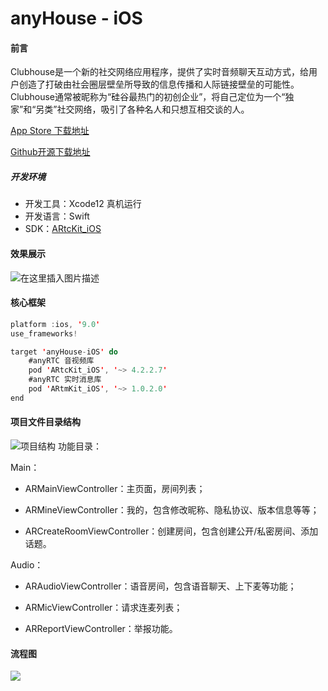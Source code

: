 # anyHouse - iOS

#### 前言
Clubhouse是一个新的社交网络应用程序，提供了实时音频聊天互动方式，给用户创造了打破由社会圈层壁垒所导致的信息传播和人际链接壁垒的可能性。Clubhouse通常被昵称为“硅谷最热门的初创企业”，将自己定位为一个“独家”和“另类”社交网络，吸引了各种名人和只想互相交谈的人。

 [App Store 下载地址](https://apps.apple.com/cn/app/anyhouse/id1560103105)

 [Github开源下载地址](https://github.com/anyRTC-UseCase/anyHouse)

##### 开发环境
- 开发工具：Xcode12   真机运行
- 开发语言：Swift
- SDK：[ARtcKit_iOS](https://docs.anyrtc.io/download)
#### 效果展示
![在这里插入图片描述](https://img-blog.csdnimg.cn/20210415171330738.gif#pic_center)


#### 核心框架
```swift
platform :ios, '9.0'
use_frameworks!

target 'anyHouse-iOS' do
    #anyRTC 音视频库
    pod 'ARtcKit_iOS', '~> 4.2.2.7'
    #anyRTC 实时消息库
    pod 'ARtmKit_iOS', '~> 1.0.2.0'
end
```

#### 项目文件目录结构
![项目结构](https://img-blog.csdnimg.cn/20210415104728522.png?x-oss-process=image/watermark,type_ZmFuZ3poZW5naGVpdGk,shadow_10,text_aHR0cHM6Ly9ibG9nLmNzZG4ubmV0L3dlaXhpbl80NDY1NjM0MA==,size_16,color_FFFFFF,t_70#pic_center)
 功能目录：

Main：

- ARMainViewController：主页面，房间列表；

- ARMineViewController：我的，包含修改昵称、隐私协议、版本信息等等；

- ARCreateRoomViewController：创建房间，包含创建公开/私密房间、添加话题。

Audio：

- ARAudioViewController：语音房间，包含语音聊天、上下麦等功能；

- ARMicViewController：请求连麦列表；

- ARReportViewController：举报功能。

#### 流程图

![](https://img-blog.csdnimg.cn/2021032513170967.jpg?x-oss-process=image/watermark,type_ZmFuZ3poZW5naGVpdGk,shadow_10,text_aHR0cHM6Ly9ibG9nLmNzZG4ubmV0L3FxXzE1NzQxNjAz,size_16,color_FFFFFF,t_70)

